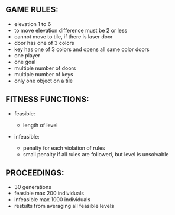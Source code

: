 ## GAME RULES:
- elevation 1 to 6
- to move elevation difference must be 2 or less
- cannot move to tile, if there is laser door
- door has one of 3 colors
- key has one of 3 colors and opens all same color doors
- one player
- one goal
- multiple number of doors
- multiple number of keys
- only one object on a tile

## FITNESS FUNCTIONS:
- feasible:
	- length of level
	
- infeasible:
	- penalty for each violation of rules
	- small penalty if all rules are followed, but level is unsolvable

## PROCEEDINGS:
- 30 generations
- feasible max 200 individuals
- infeasible max 1000 individuals
- restults from averaging all feasible levels